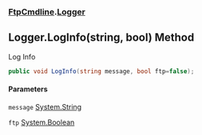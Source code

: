 ### [FtpCmdline](FtpCmdline.md 'FtpCmdline').[Logger](Logger.md 'FtpCmdline.Logger')

## Logger.LogInfo(string, bool) Method

Log Info

```csharp
public void LogInfo(string message, bool ftp=false);
```
#### Parameters

<a name='FtpCmdline.Logger.LogInfo(string,bool).message'></a>

`message` [System.String](https://docs.microsoft.com/en-us/dotnet/api/System.String 'System.String')

<a name='FtpCmdline.Logger.LogInfo(string,bool).ftp'></a>

`ftp` [System.Boolean](https://docs.microsoft.com/en-us/dotnet/api/System.Boolean 'System.Boolean')
